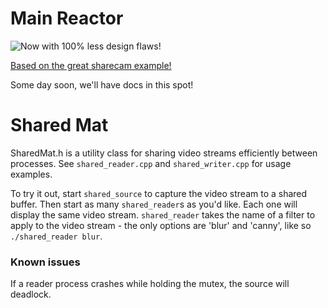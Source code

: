 Main Reactor
============

![Now with 100% less design flaws!](https://i.stack.imgur.com/PjA4r.jpg)

[Based on the great sharecam example!](https://github.com/meirm/sharecam/tree/master/version4)

Some day soon, we'll have docs in this spot!

Shared Mat
==========

SharedMat.h is a utility class for sharing video streams efficiently
between processes. See `shared_reader.cpp` and `shared_writer.cpp`
for usage examples.

To try it out, start `shared_source` to capture the video stream
to a shared buffer. Then start as many `shared_reader`s as you'd
like. Each one will display the same video stream. `shared_reader`
takes the name of a filter to apply to the video stream - the only
options are 'blur' and 'canny', like so `./shared_reader blur`.

### Known issues
If a reader process crashes while holding the mutex, the source will deadlock.
